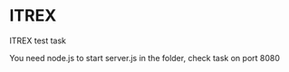 # ITREX
ITREX test task

You need node.js to start server.js in the folder, check task on port 8080 
